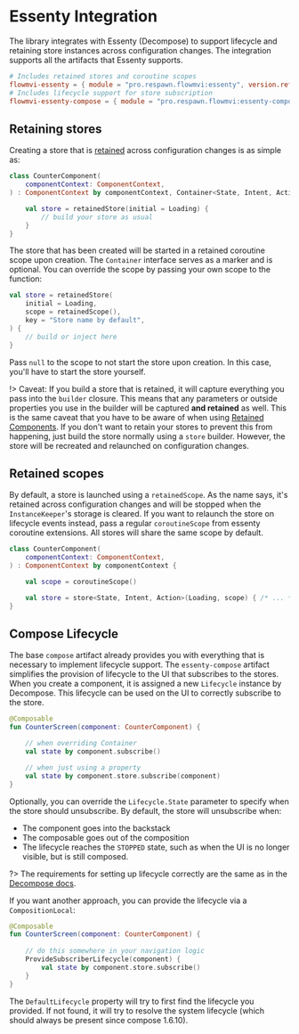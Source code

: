 # Essenty Integration

The library integrates with Essenty (Decompose) to support lifecycle and retaining store instances across configuration
changes. The integration supports all the artifacts that Essenty supports.

```toml
# Includes retained stores and coroutine scopes
flowmvi-essenty = { module = "pro.respawn.flowmvi:essenty", version.ref = "flowmvi" }
# Includes lifecycle support for store subscription
flowmvi-essenty-compose = { module = "pro.respawn.flowmvi:essenty-compose", version.ref = "flowmvi" } 
```

## Retaining stores

Creating a store that
is [retained](https://arkivanov.github.io/Decompose/component/instance-retaining/#instance-retaining) across
configuration changes is as simple as:

```kotlin
class CounterComponent(
    componentContext: ComponentContext,
) : ComponentContext by componentContext, Container<State, Intent, Action> {

    val store = retainedStore(initial = Loading) {
        // build your store as usual
    }
}
```

The store that has been created will be started in a retained
coroutine scope upon creation. The `Container` interface serves as a marker and is optional.
You can override the scope by passing your own scope to the function:

```kotlin
val store = retainedStore(
    initial = Loading,
    scope = retainedScope(),
    key = "Store name by default",
) {
    // build or inject here
}
```

Pass `null` to the scope to not start the store upon creation. In this case, you'll have to start the store yourself.

!> Caveat: If you build a store that is retained, it will capture everything you pass into the `builder` closure. This
means that any parameters or outside properties you use in the builder will be captured **and retained** as well.
This is the same caveat that you have to be aware of when
using [Retained Components](https://arkivanov.github.io/Decompose/component/instance-retaining/#retained-components-since-v210-alpha-03).
If you don't want to retain your stores to prevent this from happening, just build the store
normally using a `store` builder. However, the store will be recreated and relaunched on configuration changes.

## Retained scopes

By default, a store is launched using a `retainedScope`. As the name says, it's retained across configuration changes
and will be stopped when the `InstanceKeeper`'s storage is cleared. If you want to relaunch the store on lifecycle
events instead, pass a regular `coroutineScope` from essenty coroutine extensions. All stores will share the same scope
by default.

```kotlin
class CounterComponent(
    componentContext: ComponentContext,
) : ComponentContext by componentContext {

    val scope = coroutineScope()

    val store = store<State, Intent, Action>(Loading, scope) { /* ... */ }
}
```

## Compose Lifecycle

The base `compose` artifact already provides you with everything that is necessary to implement lifecycle support.
The `essenty-compose` artifact simplifies the provision of lifecycle to the UI that subscribes to the stores.
When you create a component, it is assigned a new `Lifecycle` instance by Decompose.
This lifecycle can be used on the UI to correctly subscribe to the store.

```kotlin
@Composable
fun CounterScreen(component: CounterComponent) {

    // when overriding Container
    val state by component.subscribe()

    // when just using a property
    val state by component.store.subscribe(component)
}
```

Optionally, you can override the `Lifecycle.State` parameter to specify when the store should unsubscribe.
By default, the store will unsubscribe when:

* The component goes into the backstack
* The composable goes out of the composition
* The lifecycle reaches the `STOPPED` state, such as when the UI is no longer visible, but is still composed.

?> The requirements for setting up lifecycle correctly are the same as in
the [Decompose docs](https://arkivanov.github.io/Decompose/component/lifecycle/).

If you want another approach, you can provide the lifecycle via a `CompositionLocal`:

```kotlin
@Composable
fun CounterScreen(component: CounterComponent) {
    
    // do this somewhere in your navigation logic
    ProvideSubscriberLifecycle(component) {
        val state by component.store.subscribe()
    }
}
```

The `DefaultLifecycle` property will try to first find the lifecycle you provided. If not found, it will try to
resolve the system lifecycle (which should always be present since compose 1.6.10).
